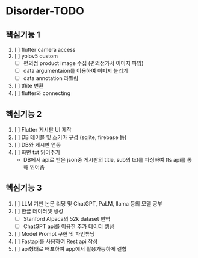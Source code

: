 # Disorder-TODO

## 핵심기능 1

1. [ ] flutter camera access
2. [ ] yolov5 custom
	- [ ] 편의점 product image 수집 (편의점가서 이미지 파밍)
	- [ ] data argumentaion를 이용하여 이미지 늘리기
	- [ ] data annotation 라벨링
3. [ ] tflite 변환
4. [ ] flutter와 connecting
	
	
## 핵심기능 2
1. [ ] Flutter 게시판 UI 제작
2. [ ] DB 테이블 및 스키마 구성 (sqlite, firebase 등)
3. [ ] DB와 게시판 연동
4. [ ] 화면 txt 읽어주기
	- DB에서 api로 받은 json중 게시판의 title, sub의 txt를 파싱하여 tts api를 통해 읽어줌
	
## 핵심기능 3
1. [ ] LLM 기반 논문 리딩 및 ChatGPT, PaLM, llama 등의 모델 공부
2. [ ] 한글 데이터셋 생성
	- [ ] Stanford Alpaca의 52k dataset 번역
	- [ ] ChatGPT api를 이용한 추가 데이터 생성
3. [ ] Model Prompt 구현 및 파인튜닝
4. [ ] Fastapi를 사용하여 Rest api 작성
5. [ ] api형태로 배포하여 app에서 활용가능하게 결합
